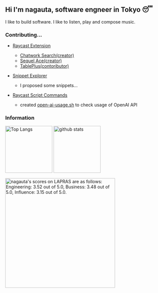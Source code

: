 ## Hi I'm nagauta, software engneer in Tokyo 😴
I like to build software. I like to listen, play and compose music.

### Contributing...

* [Raycast Extension](https://github.com/raycast/extensions)
  * [Chatwork Search(creator)](https://www.raycast.com/nagauta/chatwork-search)
  * [Sequel Ace(creator)](https://www.raycast.com/nagauta/sequel-ace)
  * [TablePlus(contoributor)](https://www.raycast.com/pernielsentikaer/tableplus)


* [Snippet Explorer](https://github.com/raycast/snippet-explorer)
  * I proposed some snippets...

* [Raycast Script Commands](https://github.com/raycast/script-commands)
  * created [open-ai-usage.sh](https://github.com/raycast/script-commands/blob/master/commands/dashboard/open-ai-usage.sh) to check usage of OpenAI API

### Information
<p align="left"> 
  <img alt="Top Langs" height="150px" src="https://github-readme-stats.vercel.app/api?username=nagauta&theme=tokyonight" />
  <img alt="github stats" height="150px" src="https://github-readme-stats.vercel.app/api/top-langs/?username=nagauta&layout=compact&theme=tokyonight" />
</p>

<!--START_SECTION:lapras-card-->
<p ><a href="https://lapras.com/public/nagauta" target="_blank" rel="noopener noreferrer"><img alt="nagauta's scores on LAPRAS are as follows: Engineering: 3.52 out of 5.0, Business: 3.48 out of 5.0, Influence: 3.15 out of 5.0." src="https://lapras-card-generator.vercel.app/api/svg?e=3.52&b=3.48&i=3.15&b1=%23020E27&b2=%230E5593&i1=%23030E21&i2=%231688BF&l=en" width="350" ></a></p>
<!--END_SECTION:lapras-card-->